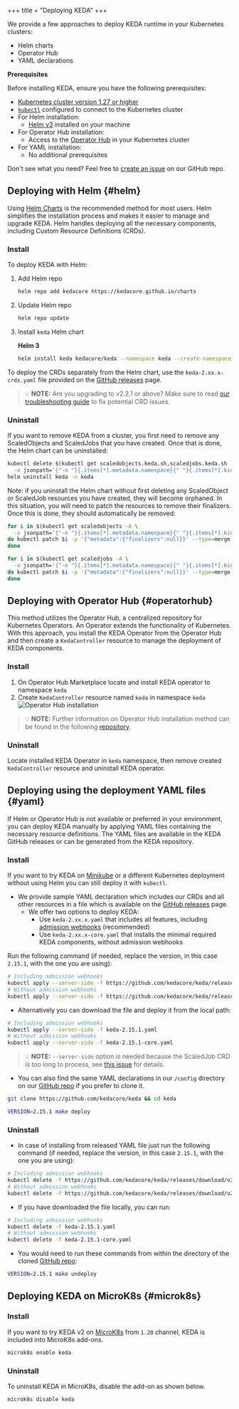 +++
title = "Deploying KEDA"
+++

We provide a few approaches to deploy KEDA runtime in your Kubernetes clusters:

- Helm charts
- Operator Hub
- YAML declarations

**Prerequisites**

Before installing KEDA, ensure you have the following prerequisites:

- [Kubernetes cluster version 1.27 or higher](https://kubernetes.io/docs/setup/)
- [`kubectl`](https://kubernetes.io/docs/tasks/tools/) configured to connect to the Kubernetes cluster
- For Helm installation:
  - [Helm v3](https://helm.sh/docs/intro/install/) installed on your machine
- For Operator Hub installation:
  - Access to the [Operator Hub](https://operatorhub.io/) in your Kubernetes cluster
- For YAML installation:
   - No additional prerequisites

Don't see what you need? Feel free to [create an issue](https://github.com/kedacore/keda/issues/new) on our GitHub repo.

## Deploying with Helm {#helm}

Using [Helm Charts](https://helm.sh/) is the recommended method for most users. Helm simplifies the installation process and makes it easier to manage and upgrade KEDA. Helm handles deploying all the necessary components, including Custom Resource Definitions (CRDs).

### Install

To deploy KEDA with Helm:

1. Add Helm repo

    ```sh
    helm repo add kedacore https://kedacore.github.io/charts
    ```

2. Update Helm repo

    ```sh
    helm repo update
    ```

3. Install `keda` Helm chart

    **Helm 3**

    ```sh
    helm install keda kedacore/keda --namespace keda --create-namespace
    ```

To deploy the CRDs separately from the Helm chart, use the `keda-2.xx.x-crds.yaml` file provided on the [GitHub releases](https://github.com/kedacore/keda/releases) page.

> 💡 **NOTE:** Are you upgrading to v2.2.1 or above? Make sure to read [our troubleshooting guide](https://keda.sh/docs/latest/troubleshooting/) to fix potential CRD issues.

### Uninstall

If you want to remove KEDA from a cluster, you first need to remove any ScaledObjects and ScaledJobs that you have created. Once that is done, the Helm chart can be uninstalled:

```sh
kubectl delete $(kubectl get scaledobjects.keda.sh,scaledjobs.keda.sh -A \
  -o jsonpath='{"-n "}{.items[*].metadata.namespace}{" "}{.items[*].kind}{"/"}{.items[*].metadata.name}{"\n"}')
helm uninstall keda -n keda
```

Note: if you uninstall the Helm chart without first deleting any ScaledObject or ScaledJob resources you have created, they will become orphaned. In this situation, you will need to patch the resources to remove their finalizers. Once this is done, they should automatically be removed:

```sh
for i in $(kubectl get scaledobjects -A \
  -o jsonpath='{"-n "}{.items[*].metadata.namespace}{" "}{.items[*].kind}{"/"}{.items[*].metadata.name}{"\n"}');
do kubectl patch $i -p '{"metadata":{"finalizers":null}}' --type=merge
done

for i in $(kubectl get scaledjobs -A \
  -o jsonpath='{"-n "}{.items[*].metadata.namespace}{" "}{.items[*].kind}{"/"}{.items[*].metadata.name}{"\n"}');
do kubectl patch $i -p '{"metadata":{"finalizers":null}}' --type=merge
done
```

## Deploying with Operator Hub {#operatorhub}

This method utilizes the Operator Hub, a centralized repository for Kubernetes Operators. An Operator extends the functionality of Kubernetes. With this approach, you install the KEDA Operator from the Operator Hub and then create a `KedaController` resource to manage the deployment of KEDA components.

### Install

1. On Operator Hub Marketplace locate and install KEDA operator to namespace `keda`
2. Create `KedaController` resource named `keda` in namespace `keda`
![Operator Hub installation](https://raw.githubusercontent.com/kedacore/keda-olm-operator/main/images/keda-olm-install.gif)
> 💡 **NOTE:** Further information on Operator Hub installation method can be found in the following [repository](https://github.com/kedacore/keda-olm-operator).

### Uninstall

Locate installed KEDA Operator in `keda` namespace, then remove created `KedaController` resource and uninstall KEDA operator.

## Deploying using the deployment YAML files {#yaml}

If Helm or Operator Hub is not available or preferred in your environment, you can deploy KEDA manually by applying YAML files containing the necessary resource definitions. The YAML files are available in the KEDA GitHub releases or can be generated from the KEDA repository.

### Install

If you want to try KEDA on [Minikube](https://minikube.sigs.k8s.io) or a different Kubernetes deployment without using Helm you can still deploy it with `kubectl`.

- We provide sample YAML declaration which includes our CRDs and all other resources in a file which is available on the [GitHub releases](https://github.com/kedacore/keda/releases) page. 
  - We offer two options to deploy KEDA:
    - Use `keda-2.xx.x.yaml` that includes all features, including [admission webhooks](./concepts/admission-webhooks.md) (recommended)
    - Use `keda-2.xx.x-core.yaml` that installs the minimal required KEDA components, without admission webhooks

Run the following command (if needed, replace the version, in this case `2.15.1`, with the one you are using):

```sh
# Including admission webhooks
kubectl apply --server-side -f https://github.com/kedacore/keda/releases/download/v2.15.1/keda-2.15.1.yaml
# Without admission webhooks
kubectl apply --server-side -f https://github.com/kedacore/keda/releases/download/v2.15.1/keda-2.15.1-core.yaml
```

- Alternatively you can download the file and deploy it from the local path:
```sh
# Including admission webhooks
kubectl apply --server-side -f keda-2.15.1.yaml
# Without admission webhooks
kubectl apply --server-side -f keda-2.15.1-core.yaml
```

> 💡 **NOTE:** `--server-side` option is needed because the ScaledJob CRD is too long to process, see [this issue](https://github.com/kedacore/keda/issues/4740) for details.

- You can also find the same YAML declarations in our `/config` directory on our [GitHub repo](https://github.com/kedacore/keda) if you prefer to clone it.

```sh
git clone https://github.com/kedacore/keda && cd keda

VERSION=2.15.1 make deploy
```

### Uninstall

- In case of installing from released YAML file just run the following command (if needed, replace the version, in this case `2.15.1`, with the one you are using):

```sh
# Including admission webhooks
kubectl delete -f https://github.com/kedacore/keda/releases/download/v2.15.1/keda-2.15.1.yaml
# Without admission webhooks
kubectl delete -f https://github.com/kedacore/keda/releases/download/v2.15.1/keda-2.15.1-core.yaml
```

- If you have downloaded the file locally, you can run:

```sh
# Including admission webhooks
kubectl delete -f keda-2.15.1.yaml
# Without admission webhooks
kubectl delete -f keda-2.15.1-core.yaml
```

- You would need to run these commands from within the directory of the cloned [GitHub repo](https://github.com/kedacore/keda):

```sh
VERSION=2.15.1 make undeploy
```

## Deploying KEDA on MicroK8s {#microk8s}

### Install

If you want to try KEDA v2 on [MicroK8s](https://microk8s.io/) from `1.20` channel, KEDA is included into MicroK8s add-ons.

```sh
microk8s enable keda
```

### Uninstall

To uninstall KEDA in MicroK8s, disable the add-on as shown below.

```sh
microk8s disable keda
```
